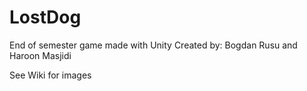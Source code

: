 # LostDog
End of semester game made with Unity
Created by: Bogdan Rusu and Haroon Masjidi

See Wiki for images
